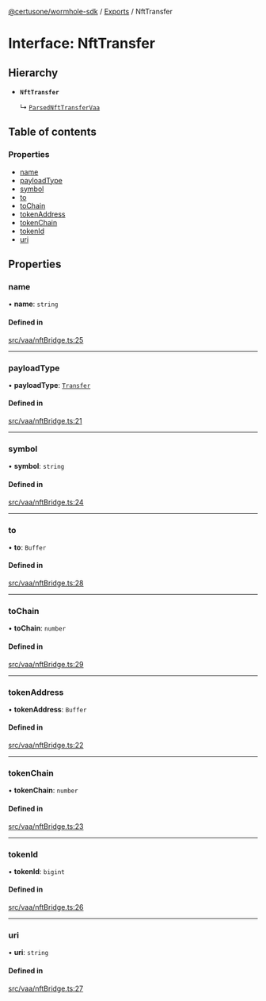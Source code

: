 [@certusone/wormhole-sdk](../README.md) / [Exports](../modules.md) / NftTransfer

# Interface: NftTransfer

## Hierarchy

- **`NftTransfer`**

  ↳ [`ParsedNftTransferVaa`](ParsedNftTransferVaa.md)

## Table of contents

### Properties

- [name](NftTransfer.md#name)
- [payloadType](NftTransfer.md#payloadtype)
- [symbol](NftTransfer.md#symbol)
- [to](NftTransfer.md#to)
- [toChain](NftTransfer.md#tochain)
- [tokenAddress](NftTransfer.md#tokenaddress)
- [tokenChain](NftTransfer.md#tokenchain)
- [tokenId](NftTransfer.md#tokenid)
- [uri](NftTransfer.md#uri)

## Properties

### name

• **name**: `string`

#### Defined in

[src/vaa/nftBridge.ts:25](https://github.com/wormhole-foundation/wormhole/blob/7bc96a1e/sdk/js/src/vaa/nftBridge.ts#L25)

___

### payloadType

• **payloadType**: [`Transfer`](../enums/NftBridgePayload.md#transfer)

#### Defined in

[src/vaa/nftBridge.ts:21](https://github.com/wormhole-foundation/wormhole/blob/7bc96a1e/sdk/js/src/vaa/nftBridge.ts#L21)

___

### symbol

• **symbol**: `string`

#### Defined in

[src/vaa/nftBridge.ts:24](https://github.com/wormhole-foundation/wormhole/blob/7bc96a1e/sdk/js/src/vaa/nftBridge.ts#L24)

___

### to

• **to**: `Buffer`

#### Defined in

[src/vaa/nftBridge.ts:28](https://github.com/wormhole-foundation/wormhole/blob/7bc96a1e/sdk/js/src/vaa/nftBridge.ts#L28)

___

### toChain

• **toChain**: `number`

#### Defined in

[src/vaa/nftBridge.ts:29](https://github.com/wormhole-foundation/wormhole/blob/7bc96a1e/sdk/js/src/vaa/nftBridge.ts#L29)

___

### tokenAddress

• **tokenAddress**: `Buffer`

#### Defined in

[src/vaa/nftBridge.ts:22](https://github.com/wormhole-foundation/wormhole/blob/7bc96a1e/sdk/js/src/vaa/nftBridge.ts#L22)

___

### tokenChain

• **tokenChain**: `number`

#### Defined in

[src/vaa/nftBridge.ts:23](https://github.com/wormhole-foundation/wormhole/blob/7bc96a1e/sdk/js/src/vaa/nftBridge.ts#L23)

___

### tokenId

• **tokenId**: `bigint`

#### Defined in

[src/vaa/nftBridge.ts:26](https://github.com/wormhole-foundation/wormhole/blob/7bc96a1e/sdk/js/src/vaa/nftBridge.ts#L26)

___

### uri

• **uri**: `string`

#### Defined in

[src/vaa/nftBridge.ts:27](https://github.com/wormhole-foundation/wormhole/blob/7bc96a1e/sdk/js/src/vaa/nftBridge.ts#L27)
